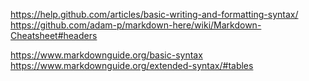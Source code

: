 https://help.github.com/articles/basic-writing-and-formatting-syntax/  
https://github.com/adam-p/markdown-here/wiki/Markdown-Cheatsheet#headers  

https://www.markdownguide.org/basic-syntax  
https://www.markdownguide.org/extended-syntax/#tables
